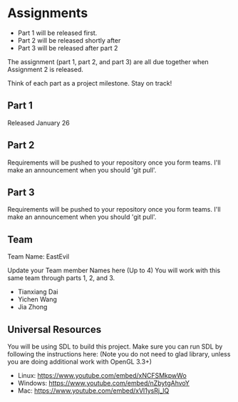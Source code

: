 # Assignments

* Part 1 will be released first.
* Part 2 will be released shortly after
* Part 3 will be released after part 2

The assignment (part 1, part 2, and part 3) are all due together when Assignment 2 is released.

Think of each part as a project milestone. Stay on track!

## Part 1

Released January 26

## Part 2

Requirements will be pushed to your repository once you form teams. I'll make an announcement when you should 'git pull'.

## Part 3

Requirements will be pushed to your repository once you form teams. I'll make an announcement when you should 'git pull'.

## Team

Team Name: EastEvil

Update your Team member Names here (Up to 4) You will work with this same team through parts 1, 2, and 3.

- Tianxiang Dai
- Yichen Wang
- Jia Zhong


## Universal Resources

You will be using SDL to build this project. Make sure you can run SDL by following the instructions here: 
(Note you do not need to glad library, unless you are doing additional work with OpenGL 3.3+)

* Linux: https://www.youtube.com/embed/xNCFSMkpwWo
* Windows: https://www.youtube.com/embed/nZbytgAhvoY
* Mac: https://www.youtube.com/embed/xVl1ysRj_lQ
